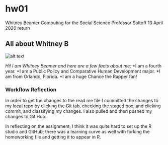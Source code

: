 # hw01
Whitney Beamer
Computing for the Social Science
Professor Soltoff
13 April 2020  return
## **All about Whitney B**
![alt text](https://github.com/whitneybeamer/hw01/blob/master/IMG_4622-1.JPG)

*Hi! I am Whitney Beamer and here are a few facts about me:*
*I am a fourth year.
*I am a Public Policy and Comparative Human Development major.
*I am from Orlando, Florida.
*I am a huge Chance the Rapper fan!

### Workflow Reflection
In order to get the changes to the read me file I committed the changes to my local repo by clicking the Git tab, checking the staged box, and clicking commit, and classifying my changes. I also pulled and then pushed my changes to Git Hub.

In reflecting on the assignment, I think it was quite hard to set up the R studio and GitHub; there was a learning curve as well with forking the homeworking file and getting it to appear in R.


